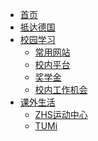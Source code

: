 <!-- _sidebar.md -->

* [首页](/)
* [抵达德国](/arrival/)
* [校园学习](/study/)
  * [常用网站](/study/common-website.md)
  * [校内平台](/study/platform.md)
  * [奖学金](/study/scholarships.md)
  * [校内工作机会](/study/in-school-job.md)
* [课外生活](/living/)
  * [ZHS运动中心](/living/sports-zhs.md)
  * [TUMi](/living/tumi)
<!-- * [其他](/others/) -->
